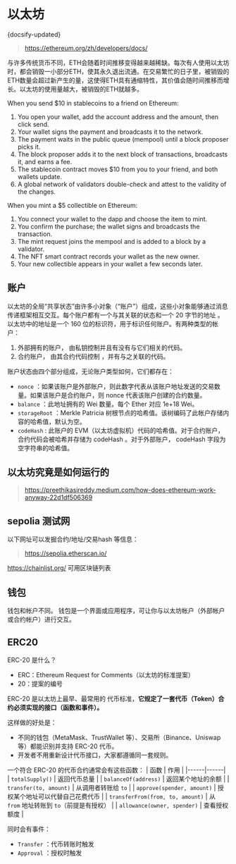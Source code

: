 # 以太坊
{docsify-updated}

> https://ethereum.org/zh/developers/docs/

与许多传统货币不同，ETH会随着时间推移变得越来越稀缺。每次有人使用以太坊时，都会销毁一小部分ETH，使其永久退出流通。在交易繁忙的日子里，被销毁的ETH数量会超过新产生的量，这使得ETH具有通缩特性，其价值会随时间推移而增长。以太坊的使用量越大，被销毁的ETH就越多。

When you send $10 in stablecoins to a friend on Ethereum:
1. You open your wallet, add the account address and the amount, then click send.
2. Your wallet signs the payment and broadcasts it to the network.
3. The payment waits in the public queue (mempool) until a block proposer picks it.
4. The block proposer adds it to the next block of transactions, broadcasts it, and earns a fee.
5. The stablecoin contract moves $10 from you to your friend, and both wallets update.
6. A global network of validators double-check and attest to the validity of the changes.

When you mint a $5 collectible on Ethereum:
1. You connect your wallet to the dapp and choose the item to mint.
2. You confirm the purchase; the wallet signs and broadcasts the transaction.
3. The mint request joins the mempool and is added to a block by a validator.
4. The NFT smart contract records your wallet as the new owner.
5. Your new collectible appears in your wallet a few seconds later.


## 账户
以太坊的全局“共享状态”由许多小对象（“账户”）组成，这些小对象能够通过消息传递框架相互交互。每个账户都有一个与其关联的状态和一个 20 字节的地址 。以太坊中的地址是一个 160 位的标识符，用于标识任何账户。有两种类型的帐户：
1. 外部拥有的账户， 由私钥控制并且有没有与它们相关的代码。
2. 合约账户， 由其合约代码控制 ，并有与之关联的代码。

账户状态由四个部分组成，无论账户类型如何，它们都存在：
+ `nonce` ：如果该账户是外部账户，则此数字代表从该账户地址发送的交易数量。如果该账户是合约账户，则 nonce 代表该账户创建的合约数量。
+ `balance` ：此地址拥有的 Wei 数量。每个 Ether 对应 1e+18 Wei。
+ `storageRoot` ：Merkle Patricia 树根节点的哈希值。该树编码了此帐户存储内容的哈希值，默认为空。
+ `codeHash` : 此账户的 EVM（以太坊虚拟机）代码的哈希值。对于合约账户，合约代码会被哈希并存储为 codeHash 。对于外部账户， codeHash 字段为空字符串的哈希值。

## 以太坊究竟是如何运行的
> https://preethikasireddy.medium.com/how-does-ethereum-work-anyway-22d1df506369

## sepolia 测试网
以下网址可以发掘合约/地址/交易hash 等信息：
> https://sepolia.etherscan.io/

https://chainlist.org/ 可用区块链列表


## 钱包
钱包和帐户不同。 钱包是一个界面或应用程序，可让你与以太坊帐户（外部帐户或合约帐户）进行交互。


## ERC20
ERC-20 是什么？
+ ERC：Ethereum Request for Comments（以太坊的标准提案）
+ 20：提案的编号

ERC-20 是以太坊上最早、最常用的 代币标准，**它规定了一套代币（Token）合约必须实现的接口（函数和事件）。**

这样做的好处是：
+ 不同的钱包（MetaMask、TrustWallet 等）、交易所（Binance、Uniswap 等）都能识别并支持 ERC-20 代币。
+ 开发者不用重新设计代币接口，大家都遵循同一套规则。

一个符合 ERC-20 的代币合约通常会有这些函数：
| 函数 | 作用 |
|------|------|
| `totalSupply()` | 返回代币总量 |
| `balanceOf(address)` | 返回某个地址的余额 |
| `transfer(to, amount)` | 从调用者转账给 `to` |
| `approve(spender, amount)` | 授权某个地址可以代替自己花费代币 |
| `transferFrom(from, to, amount)` | 从 `from` 地址转账到 `to`（前提是有授权） |
| `allowance(owner, spender)` | 查看授权额度 |

同时会有事件：
+ `Transfer` ：代币转账时触发
+ `Approval` ：授权时触发
